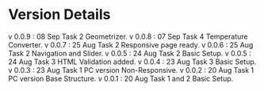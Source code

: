 # Version Details 
v 0.0.9 : 08 Sep Task 2 Geometrizer.
v 0.0.8 : 07 Sep Task 4 Temperature Converter.
v 0.0.7 : 25 Aug Task 2 Responsive page ready.
v 0.0.6 : 25 Aug Task 2 Navigation and Slider.
v 0.0.5 : 24 Aug Task 2 Basic Setup.
v 0.0.5 : 24 Aug Task 3 HTML Validation added.
v 0.0.4 : 23 Aug Task 3 Basic Setup.
v 0.0.3 : 23 Aug Task 1 PC version Non-Responsive.
v 0.0.2 : 20 Aug Task 1 PC version Base Structure.
v 0.0.1 : 20 Aug Task 1 and 2 Basic Setup.
